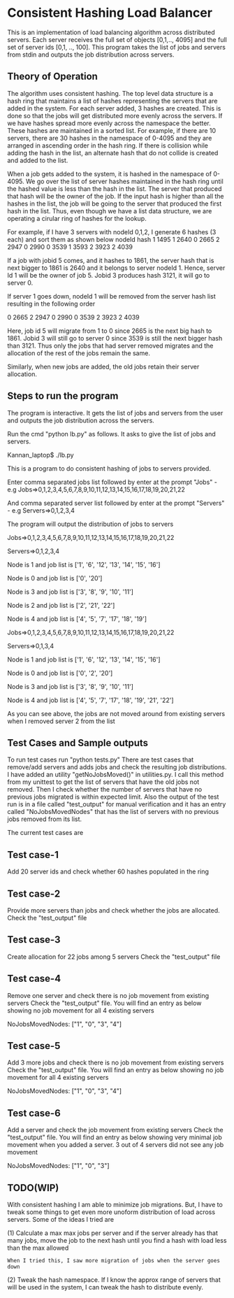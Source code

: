 Consistent Hashing Load Balancer
===============================

This is an implementation of load balancing algorithm across distributed servers.
Each server receives the full set of objects [0,1,.., 4095] and the full set
of server ids [0,1, .., 100]. This program takes the list of jobs and servers
from stdin and outputs the job distribution across servers.

Theory of Operation
-------------------

The algorithm uses consistent hashing. The top level data structure is a hash ring
that maintains a list of hashes representing the servers that are added in the 
system. For each server added, 3 hashes are created. This is done so that the
jobs will get distributed more evenly across the servers. If we have hashes 
spread more evenly across the namespace the better. These hashes are maintained 
in a sorted list. For example, if there are 10 servers, there are 30 hashes in 
the namespace of 0-4095 and they are arranged in ascending order in the hash ring. 
If there is collision while adding the hash in the list, an alternate hash that 
do not collide is created and added to the list.

When a job gets added to the system, it is hashed in the namespace of 0-4095. We 
go over the list of server hashes maintained in the hash ring until the hashed value
is less than the hash in the list. The server that produced that hash  will be the
owner of the job. If the input hash is higher than all the hashes in the list, the
job will be going to the server that produced the first hash in the list. Thus, even
though we have a list data structure, we are operating a cirular ring of hashes for
the lookup.

For example, if I have 3 servers with nodeId 0,1,2, I generate 6 hashes (3 each) and
sort them as shown below
nodeId  hash
1       1495
1       2640
0       2665
2       2947
0       2990
0       3539
1       3593
2       3923
2       4039

If a job with jobid 5 comes, and it hashes to 1861, the server hash that is next bigger
to 1861 is 2640 and it belongs to server nodeId 1. Hence, server Id 1 will be the owner 
of job 5. Jobid 3 produces hash 3121, it will go to server 0.

If server 1 goes down, nodeId 1 will be removed from the server hash list resulting in the
following order

0       2665
2       2947
0       2990
0       3539
2       3923
2       4039

Here, job id 5 will migrate from 1 to 0 since 2665 is the next big hash to 1861. Jobid 3 
will still go to server 0 since 3539 is still the next bigger hash than 3121. Thus only
the jobs that had server removed migrates and the allocation  of the rest of the jobs 
remain the same.

Similarly, when new jobs are added, the old jobs retain their server allocation. 

Steps to run the program
-----------------------

The program is interactive. It gets the list of jobs and servers from the user and outputs
the job distribution across the servers.

Run the cmd "python lb.py" as follows. It asks to give the list of jobs and servers.

Kannan_laptop$ ./lb.py

This is a program to do consistent hashing of jobs to servers provided.

Enter comma separated jobs list followed by enter at the prompt "Jobs" - e.g Jobs=>0,1,2,3,4,5,6,7,8,9,10,11,12,13,14,15,16,17,18,19,20,21,22

And comma separated server list followed by enter at the prompt "Servers" - e.g Servers=>0,1,2,3,4

The program will output the distribution of jobs to servers

Jobs=>0,1,2,3,4,5,6,7,8,9,10,11,12,13,14,15,16,17,18,19,20,21,22

Servers=>0,1,2,3,4

Node is 1 and job list is ['1', '6', '12', '13', '14', '15', '16']

Node is 0 and job list is ['0', '20']

Node is 3 and job list is ['3', '8', '9', '10', '11']

Node is 2 and job list is ['2', '21', '22']

Node is 4 and job list is ['4', '5', '7', '17', '18', '19']

Jobs=>0,1,2,3,4,5,6,7,8,9,10,11,12,13,14,15,16,17,18,19,20,21,22

Servers=>0,1,3,4

Node is 1 and job list is ['1', '6', '12', '13', '14', '15', '16']

Node is 0 and job list is ['0', '2', '20']

Node is 3 and job list is ['3', '8', '9', '10', '11']

Node is 4 and job list is ['4', '5', '7', '17', '18', '19', '21', '22']


As you can see above, the jobs are not moved around from existing servers
when I removed server 2 from the list


Test Cases and Sample outputs
----------------------------

To run test cases run "python tests.py"
There are test cases that remove/add servers and adds jobs and check the resulting
job distributions. I have added an utility "getNoJobsMoved()" in utilities.py. I 
call this method from my unittest to get the list of servers that have the old jobs
not removed. Then I check whether the number of servers that have no previous jobs
migrated is within expected limit.  Also the output of the test run is in a file 
called "test_output" for manual verification and it has an entry called "NoJobsMovedNodes" 
that has the list of servers with no previous jobs removed from its list.

The current test cases are

Test case-1
-----------
Add 20 server ids and check whether  60 hashes populated in the ring


Test case-2
-----------
Provide more servers than jobs and check whether the jobs are allocated. 
Check the "test_output" file

Test case-3
----------
Create allocation for  22 jobs among 5 servers
Check the "test_output" file

Test case-4
----------
Remove one server and check there is no job movement from existing servers
Check the "test_output" file. You will find an entry as below showing no job movement for 
all 4 existing servers

NoJobsMovedNodes:
["1", "0", "3", "4"]


Test case-5
----------
Add 3 more jobs and check there is no job movement from existing servers
Check the "test_output" file. You will find an entry as below showing no job movement for 
all 4 existing servers

NoJobsMovedNodes:
["1", "0", "3", "4"]

Test case-6
----------
Add a server and check the job movement from existing servers
Check the "test_output" file. You will find an entry as below showing very 
minimal job movement when you added a server. 3 out of 4 servers did not 
see any job movement 

NoJobsMovedNodes:
["1", "0", "3"]


TODO(WIP)
--------

With consistent hashing I am able to minimize job migrations. But, I have to tweak
some things to get even more unoform distribution of load across servers. Some of 
the ideas I tried are

(1) Calculate a max max jobs per server and if the server already has that many jobs,
    move the job to the next hash until you find a hash with load less than the max allowed

    When I tried this, I saw more migration of jobs when the server goes down

(2) Tweak the hash namespace. If I know the approx range of servers that will be used in the
    system, I can tweak the hash to distribute evenly. 
